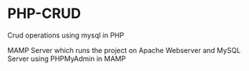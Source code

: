 # PHP-CRUD
Crud operations using mysql in PHP

MAMP Server which runs the project on Apache Webserver and MySQL Server using PHPMyAdmin in MAMP
